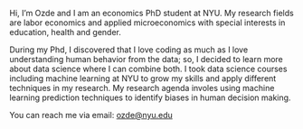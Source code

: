 Hi, I’m Ozde and I am an economics PhD student at NYU. My research fields are labor economics and applied microeconomics with special interests in education, health and gender. 


During my Phd, I discovered that I love coding as much as I love understanding human behavior from the data; so, I decided to learn more about data science where I can combine both. I took data science courses including machine learning at NYU to grow my skills and apply different techniques in my research. My research agenda involes using machine learning prediction techniques to identify biases in human decision making. 


You can reach me via email: ozde@nyu.edu



<!---
ozdeozkaya/ozdeozkaya is a ✨ special ✨ repository because its `README.md` (this file) appears on your GitHub profile.
You can click the Preview link to take a look at your changes.
--->
